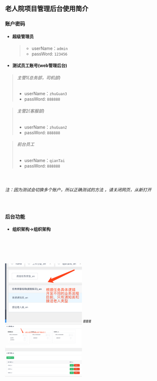 ## 老人院项目管理后台使用简介

### 账户密码
- #### 超级管理员
  > * userName：`admin`
  > * passWord: `123456`
- #### 测试员工账号(web管理后台)

> ###### 主管1(总务部，司机部)
> * userName：`zhuGuan3`
> * passWord: `888888`

> ###### 主管2(客服部)
> * userName：`zhuGuan2`
> * passWord: `888888`

> ###### 前台员工
> * userName：`qianTai`
> * passWord: `888888`

### &nbsp;
*注：因为测试会切换多个账户，所以正确测试的方法 ，请关闭网页，从新打开*

### &nbsp;

### 后台功能
- #### 组织架构->组织架构
### &nbsp;
### &nbsp;
<img src="image/0EBD3EB0-A75A-46DF-BF45-AB1327D1FD40.png"  width="50%"/>
### &nbsp;
<img src="image/C10B68BB-DE88-4B32-BF2D-84598F270A69.png"  width="50%"/>



